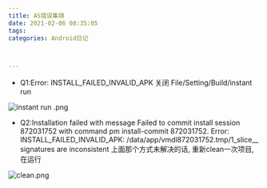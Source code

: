 ```yaml
---
title: AS错误集锦
date: 2021-02-06 08:35:05
tags:
categories: Android日记



---
```




- Q1:Error: INSTALL_FAILED_INVALID_APK
关闭 File/Setting/Build/instant run 

![instant run .png](https://upload-images.jianshu.io/upload_images/2226681-b03a7dfcfd4de1eb.png?imageMogr2/auto-orient/strip%7CimageView2/2/w/1240)

- Q2:Installation failed with message Failed to commit install session 872031752 with command pm install-commit 872031752. Error: INSTALL_FAILED_INVALID_APK: /data/app/vmdl872031752.tmp/1_slice__ signatures are inconsistent
上面那个方式未解决的话, 重新clean一次项目, 在运行

![clean.png](https://upload-images.jianshu.io/upload_images/2226681-984a8197dba513d9.png?imageMogr2/auto-orient/strip%7CimageView2/2/w/1240)
